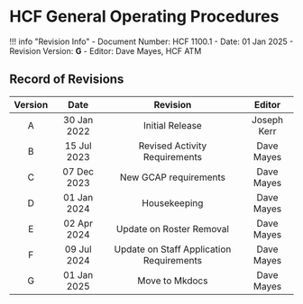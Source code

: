 # HCF General Operating Procedures

!!! info "Revision Info"
	- Document Number: HCF 1100.1
	- Date: 01 Jan 2025
	- Revision Version: **G**
	- Editor: Dave Mayes, HCF ATM

## Record of Revisions

| Version | Date | Revision | Editor |
|:---:|:---:|:---:|:---:|
| A | 30 Jan 2022 | Initial Release | Joseph Kerr |
| B | 15 Jul 2023 | Revised Activity Requirements | Dave Mayes |
| C | 07 Dec 2023 | New GCAP requirements | Dave Mayes |
| D | 01 Jan 2024 | Housekeeping | Dave Mayes |
| E | 02 Apr 2024 | Update on Roster Removal | Dave Mayes |
| F | 09 Jul 2024 | Update on Staff Application Requirements | Dave Mayes |
| G | 01 Jan 2025 | Move to Mkdocs | Dave Mayes |